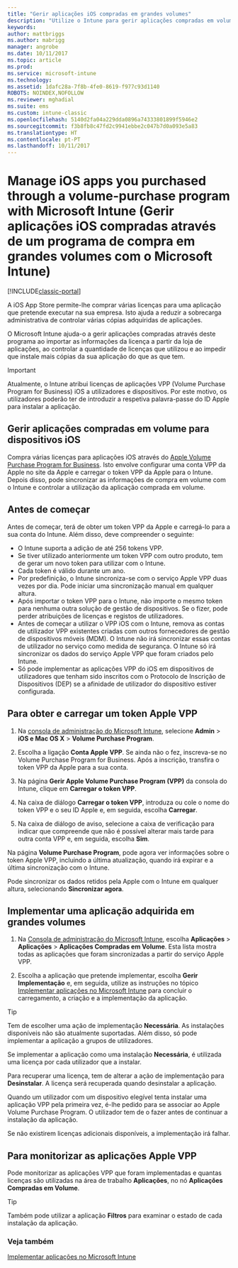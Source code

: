 ```yaml
---
title: "Gerir aplicações iOS compradas em grandes volumes"
description: "Utilize o Intune para gerir aplicações compradas em volume na Apple ao importar as informações da licença a partir da loja de aplicações, ao controlar a quantidade de licenças que utilizou e ao impedir que instale mais cópias da sua aplicação do que as que tem."
keywords: 
author: mattbriggs
ms.author: mabrigg
manager: angrobe
ms.date: 10/11/2017
ms.topic: article
ms.prod: 
ms.service: microsoft-intune
ms.technology: 
ms.assetid: 1dafc28a-7f8b-4fe0-8619-f977c93d1140
ROBOTS: NOINDEX,NOFOLLOW
ms.reviewer: mghadial
ms.suite: ems
ms.custom: intune-classic
ms.openlocfilehash: 5140d2fa04a229dda0896a74333801899f5946e2
ms.sourcegitcommit: f3b8fb8c47fd2c9941ebbe2c047b7d0a093e5a83
ms.translationtype: HT
ms.contentlocale: pt-PT
ms.lasthandoff: 10/11/2017
---
```

# <a name="manage-ios-apps-you-purchased-through-a-volume-purchase-program-with-microsoft-intune"></a>Manage iOS apps you purchased through a volume-purchase program with Microsoft Intune (Gerir aplicações iOS compradas através de um programa de compra em grandes volumes com o Microsoft Intune)

[!INCLUDE[classic-portal](../includes/classic-portal.md)]

A iOS App Store permite-lhe comprar várias licenças para uma aplicação que pretende executar na sua empresa. Isto ajuda a reduzir a sobrecarga administrativa de controlar várias cópias adquiridas de aplicações.

O Microsoft Intune ajuda-o a gerir aplicações compradas através deste programa ao importar as informações da licença a partir da loja de aplicações, ao controlar a quantidade de licenças que utilizou e ao impedir que instale mais cópias da sua aplicação do que as que tem.

> [!Important]
> Atualmente, o Intune atribui licenças de aplicações VPP (Volume Purchase Program for Business) iOS a utilizadores e dispositivos. Por este motivo, os utilizadores poderão ter de introduzir a respetiva palavra-passe do ID Apple para instalar a aplicação.

## <a name="manage-volume-purchased-apps-for-ios-devices"></a>Gerir aplicações compradas em volume para dispositivos iOS
Compra várias licenças para aplicações iOS através do [Apple Volume Purchase Program for Business](http://www.apple.com/business/vpp/). Isto envolve configurar uma conta VPP da Apple no site da Apple e carregar o token VPP da Apple para o Intune.  Depois disso, pode sincronizar as informações de compra em volume com o Intune e controlar a utilização da aplicação comprada em volume.

## <a name="before-you-start"></a>Antes de começar
Antes de começar, terá de obter um token VPP da Apple e carregá-lo para a sua conta do Intune. Além disso, deve compreender o seguinte:

* O Intune suporta a adição de até 256 tokens VPP.
* Se tiver utilizado anteriormente um token VPP com outro produto, tem de gerar um novo token para utilizar com o Intune.
* Cada token é válido durante um ano.
* Por predefinição, o Intune sincroniza-se com o serviço Apple VPP duas vezes por dia. Pode iniciar uma sincronização manual em qualquer altura.
* Após importar o token VPP para o Intune, não importe o mesmo token para nenhuma outra solução de gestão de dispositivos. Se o fizer, pode perder atribuições de licenças e registos de utilizadores.
* Antes de começar a utilizar o VPP iOS com o Intune, remova as contas de utilizador VPP existentes criadas com outros fornecedores de gestão de dispositivos móveis (MDM). O Intune não irá sincronizar essas contas de utilizador no serviço como medida de segurança. O Intune só irá sincronizar os dados do serviço Apple VPP que foram criados pelo Intune.
* Só pode implementar as aplicações VPP do iOS em dispositivos de utilizadores que tenham sido inscritos com o Protocolo de Inscrição de Dispositivos (DEP) se a afinidade de utilizador do dispositivo estiver configurada.

## <a name="to-get-and-upload-an-apple-vpp-token"></a>Para obter e carregar um token Apple VPP

1.  Na [consola de administração do Microsoft Intune](https://manage.microsoft.com), selecione **Admin** &gt; **iOS e Mac OS X** &gt;  **Volume Purchase Program**.

2.  Escolha a ligação **Conta Apple VPP**. Se ainda não o fez, inscreva-se no Volume Purchase Program for Business. Após a inscrição, transfira o token VPP da Apple para a sua conta.

3.  Na página **Gerir Apple Volume Purchase Program (VPP)** da consola do Intune, clique em **Carregar o token VPP**.

4.  Na caixa de diálogo **Carregar o token VPP**, introduza ou cole o nome do token VPP e o seu ID Apple e, em seguida, escolha **Carregar**.

5.  Na caixa de diálogo de aviso, selecione a caixa de verificação para indicar que compreende que não é possível alterar mais tarde para outra conta VPP e, em seguida, escolha **Sim**.

Na página **Volume Purchase Program**, pode agora ver informações sobre o token Apple VPP, incluindo a última atualização, quando irá expirar e a última sincronização com o Intune.

Pode sincronizar os dados retidos pela Apple com o Intune em qualquer altura, selecionando **Sincronizar agora**.

## <a name="to-deploy-a-volume-purchased-app"></a>Implementar uma aplicação adquirida em grandes volumes

1.  Na [Consola de administração do Microsoft Intune](https://manage.microsoft.com), escolha **Aplicações** &gt; **Aplicações** &gt; **Aplicações Compradas em Volume**. Esta lista mostra todas as aplicações que foram sincronizadas a partir do serviço Apple VPP.

2.  Escolha a aplicação que pretende implementar, escolha **Gerir Implementação** e, em seguida, utilize as instruções no tópico [Implementar aplicações no Microsoft Intune](deploy-apps-in-microsoft-intune.md) para concluir o carregamento, a criação e a implementação da aplicação.

> [!TIP]
> Tem de escolher uma ação de implementação **Necessária**. As instalações disponíveis não são atualmente suportadas. Além disso, só pode implementar a aplicação a grupos de utilizadores.

Se implementar a aplicação como uma instalação **Necessária**, é utilizada uma licença por cada utilizador que a instalar.

Para recuperar uma licença, tem de alterar a ação de implementação para **Desinstalar**. A licença será recuperada quando desinstalar a aplicação.

Quando um utilizador com um dispositivo elegível tenta instalar uma aplicação VPP pela primeira vez, é-lhe pedido para se associar ao Apple Volume Purchase Program. O utilizador tem de o fazer antes de continuar a instalação da aplicação.

Se não existirem licenças adicionais disponíveis, a implementação irá falhar.

## <a name="to-monitor-apple-vpp-apps"></a>Para monitorizar as aplicações Apple VPP
Pode monitorizar as aplicações VPP que foram implementadas e quantas licenças são utilizadas na área de trabalho **Aplicações**, no nó **Aplicações Compradas em Volume**.

> [!TIP]
> Também pode utilizar a aplicação **Filtros** para examinar o estado de cada instalação da aplicação.

### <a name="see-also"></a>Veja também
[Implementar aplicações no Microsoft Intune](deploy-apps-in-microsoft-intune.md)
